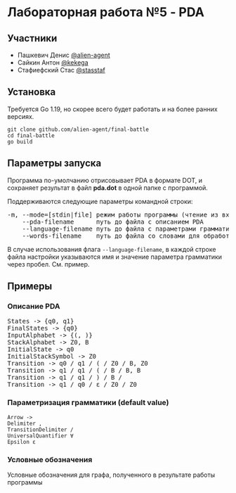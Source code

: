 # Лабораторная работа №5 - PDA
## Участники
- Пашкевич Денис [@alien-agent](github.com/alien-agent)
- Сайкин Антон [@kekega](github.com/kekega)
- Стафиефский Стас [@stasstaf](github.com/stasstaf)

## Установка
Требуется Go 1.19, но скорее всего будет работать и на более ранних версиях.
```shell
git clone github.com/alien-agent/final-battle
cd final-battle
go build
```

## Параметры запуска
Программа по-умолчанию отрисовывает PDA в формате DOT, и сохраняет 
результат в файл **pda.dot** в одной папке с программой.

Поддерживаются следующие параметры командной строки:
<pre>
-m, --mode=[stdin|file] режим работы программы (чтение из входного потока или файла)
    --pda-filename      путь до файла с описанием PDA
    --language-filename путь до файла с параметрами грамматики (опционально)
    --words-filename    путь до файла со словами для обработки (обязательно для mode=="file")
</pre>
В случае использования флага `--language-filename`, в каждой строке файла настройки
указываются имя и значение параметра грамматики через пробел. См. пример.

## Примеры
### Описание PDA
<pre>
States -> {q0, q1}
FinalStates -> {q0}
InputAlphabet -> {(, )}
StackAlphabet -> Z0, B
InitialState -> q0
InitialStackSymbol -> Z0
Transition -> q0 / q1 / ( / Z0 / B, Z0
Transition -> q1 / q1 / ( / B / B, B
Transition -> q1 / q1 / ) / B /
Transition -> q1 / q0 / ε / Z0 / Z0
</pre>
### Параметризация грамматики (default value)
```
Arrow ->
Delimiter ,
TransitionDelimiter /
UniversalQuantifier ∀
Epsilon ε
```

### Условные обозначения
Условные обозначения для графа, полученного в результате работы программы
